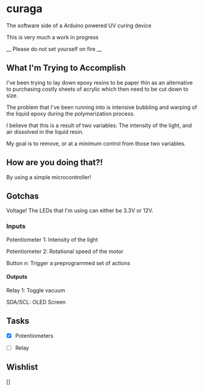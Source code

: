 # curaga
The software side of a Arduino powered UV curing device


This is very much a work in progress

__ Please do not set yourself on fire __


## What I'm Trying to Accomplish

I've been trying to lay down epoxy resins to be paper thin as an alternative
to purchasing costly sheets of acrylic which then need to be cut down to size.

The problem that I've been running into is intensive bubbling and warping of 
the liquid epoxy during the polymerization process.

I believe that this is a result of two variables: The intensity of the light,
and air dissolved in the liquid resin.

My goal is to remove, or at a minimum control from those two variables.

## How are you doing that?!

By using a simple microcontroller!

## Gotchas

Voltage! The LEDs that I'm using can either be 3.3V or 12V. 

### Inputs

Potentiometer 1: Intensity of the light

Potentiometer 2: Rotational speed of the motor

Button *n*: Trigger a preprogrammed set of actions

#### Outputs
Relay 1: Toggle vacuum

SDA/SCL: OLED Screen


## Tasks

- [x] Potentiometers

- [ ] Relay


## Wishlist

[] 
